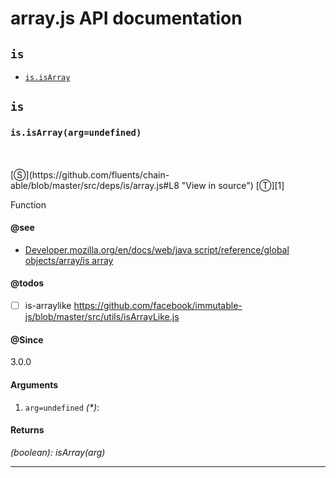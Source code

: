 # array.js API documentation

<!-- div class="toc-container" -->

<!-- div -->

## `is`
* <a href="#is-prototype-isArray"  data-meta="isArray arg undefined"  data-call="isArray arg undefined"  data-category="Methods"  data-description="Function"  data-name="isArray"  data-member="is"  data-see="href https developer mozilla org en docs Web JavaScript Reference Global Objects Array isArray label Developer mozilla org en docs web java script reference global objects array is array"  data-todos="is arraylike https github com facebook immutable js blob master src utils isArrayLike js"  data-all="meta isArray arg undefined call isArray arg undefined category Methods description Function name isArray member is see href https developer mozilla org en docs Web JavaScript Reference Global Objects Array isArray label Developer mozilla org en docs web java script reference global objects array is array notes todos is arraylike https github com facebook immutable js blob master src utils isArrayLike js n klassProps" >`is.isArray`</a>

<!-- /div -->

<!-- /div -->

<!-- div class="doc-container" -->

<!-- div -->

## `is`

<!-- div -->

<h3 id="is-prototype-isArray" data-member="is" data-category="Methods" data-name="isArray"><code>is.isArray(arg=undefined)</code></h3>
<br>
<br>
[&#x24C8;](https://github.com/fluents/chain-able/blob/master/src/deps/is/array.js#L8 "View in source") [&#x24C9;][1]

Function


#### @see 

* <a href="https://developer.mozilla.org/en/docs/Web/JavaScript/Reference/Global_Objects/Array/isArray" >Developer.mozilla.org/en/docs/web/java script/reference/global objects/array/is array</a>

#### @todos 

- [ ] is-arraylike https://github.com/facebook/immutable-js/blob/master/src/utils/isArrayLike.js
 

#### @Since
3.0.0

#### Arguments
1. `arg=undefined` *(&#42;)*:

#### Returns
*(boolean): isArray(arg)*

---

<!-- /div -->

<!-- /div -->

<!-- /div -->

 [1]: #is "Jump back to the TOC."
